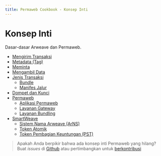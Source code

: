 ```yaml
---
title: Permaweb Cookbook - Konsep Inti
---
```


# Konsep Inti

Dasar-dasar Arweave dan Permaweb.

- [Mengirim Transaksi](post-transactions.md)
- [Metadata (Tag)](tags.md)
- [Meminta](queryTransactions.md)
- [Mengambil Data](/guides/http-api.md)
- [Jenis Transaksi](bundles.md)
  - [Bundle](bundles.md)
  - [Manifes Jalur](manifests.md)
- [Dompet dan Kunci](keyfiles-and-wallets.md)
- [Permaweb](permaweb.md)
  - [Aplikasi Permaweb](permawebApplications.md)
  - [Layanan Gateway](gateways.md)
  - [Layanan Bundling](bundlers.md)
- [SmartWeave](smartweave.md)
  - [Sistem Nama Arweave (ArNS)](arns.md)
  - [Token Atomik](atomic-tokens.md)
  - [Token Pembagian Keuntungan (PST)](psts.md)

> Apakah Anda berpikir bahwa ada konsep inti Permaweb yang hilang? Buat *issues* di [Github](https://github.com/twilson63/permaweb-cookbook/issues) atau pertimbangkan untuk [berkontribusi](../getting-started/contributing.md)